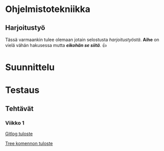 # Ohjelmistotekniikka

## Harjoitustyö

Tässä varmaankin tulee olemaan jotain selostusta _harjoitustyöstä_.
**Aihe** on vielä vähän hakusessa mutta ***eikohän se siitä***.
:+1:

# Suunnittelu

# Testaus

## Tehtävät

### Viikko 1

[Gitlog tuloste](https://github.com/codePercidae/ot-harjoitustyo/blob/main/laskarit/viikko1/gitlog.txt)

[Tree komennon tuloste](https://github.com/codePercidae/ot-harjoitustyo/blob/main/laskarit/viikko1/komentorivi.txt)
